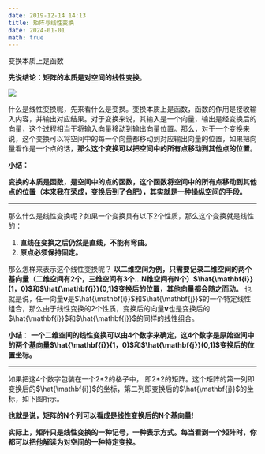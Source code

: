 ```yaml
---
date: 2019-12-14 14:13
title: 矩阵与线性变换
date: 2024-01-01
math: true
---
```

变换本质上是函数

<!--more-->

**先说结论：矩阵的本质是对空间的线性变换**。

![](/images/1.png)

什么是线性变换呢，先来看什么是变换。变换本质上是函数，函数的作用是接收输入内容，并输出对应结果。对于变换来说，其输入是一个向量，输出是经变换后的向量，这个过程相当于将输入向量移动到输出向量位置。那么，对于一个变换来说，这个变换可以将空间中的每一个向量都移动到对应输出向量的位置，如果把向量看作是一个点的话，**那么这个变换可以把空间中的所有点移动到其他点的位置**。

**小结：**

**变换的本质是函数，是空间中的点的函数，这个函数将空间中的所有点移动到其他点的位置（本来我在荣成，变换后到了合肥），其实就是一种操纵空间的手段。**

---
那么什么是线性变换呢？如果一个变换具有以下2个性质，那么这个变换就是线性的：

1. **直线在变换之后仍然是直线，不能有弯曲。**
2. **原点必须保持固定。**

那么怎样来表示这个线性变换呢？
**以二维空间为例，只需要记录二维空间的两个基向量（二维空间有2个，三维空间有3个...N维空间有N个）$\hat{\mathbf{i}}(1，0)$和$\hat{\mathbf{j}}(0,1)$变换后的位置，其他向量都会随之而动。**
也就是说，任一向量${\mathbf{v}}$是$\hat{\mathbf{i}}$和$\hat{\mathbf{j}}$的一个特定线性组合，那么由于线性变换的2个性质，变换后的向量${\mathbf{v}}$也是变换后的$\hat{\mathbf{i}}$和$\hat{\mathbf{j}}$的同样的线性组合。

**小结**：
**一个二维空间的线性变换可以由4个数字来确定，这4个数字是原始空间中的两个基向量$\hat{\mathbf{i}}(1，0)$和$\hat{\mathbf{j}}(0,1)$变换后的位置坐标。**

---
如果把这4个数字包装在一个2\*2的格子中，
即2\*2的矩阵。这个矩阵的第一列即变换后的$\hat{\mathbf{i}}$的坐标，第二列即变换后的$\hat{\mathbf{j}}$的坐标，如下图所示。

**也就是说，矩阵的N个列可以看成是线性变换后的N个基向量!**

**实际上，矩阵只是线性变换的一种记号，一种表示方式。每当看到一个矩阵时，你都可以把他解读为对空间的一种特定变换。**
